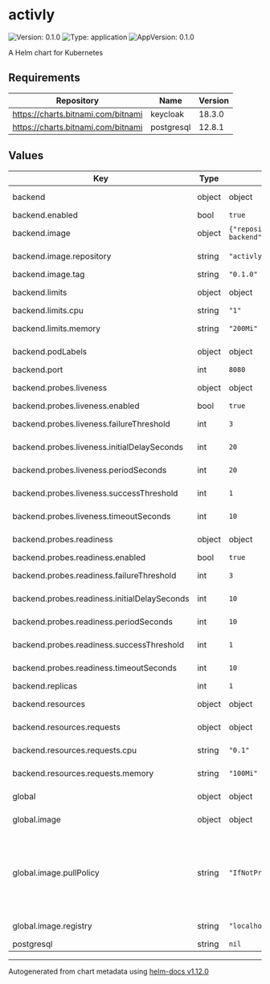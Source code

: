 # activly

![Version: 0.1.0](https://img.shields.io/badge/Version-0.1.0-informational?style=flat-square) ![Type: application](https://img.shields.io/badge/Type-application-informational?style=flat-square) ![AppVersion: 0.1.0](https://img.shields.io/badge/AppVersion-0.1.0-informational?style=flat-square)

A Helm chart for Kubernetes

## Requirements

| Repository | Name | Version |
|------------|------|---------|
| https://charts.bitnami.com/bitnami | keycloak | 18.3.0 |
| https://charts.bitnami.com/bitnami | postgresql | 12.8.1 |

## Values

| Key | Type | Default | Description |
|-----|------|---------|-------------|
| backend | object | object | Parameters group for backend service |
| backend.enabled | bool | `true` | Should the service be enabled |
| backend.image | object | `{"repository":"activly-backend","tag":"0.1.0"}` | Parameters group for container image |
| backend.image.repository | string | `"activly-backend"` | Container image repository name |
| backend.image.tag | string | `"0.1.0"` | Container image tag |
| backend.limits | object | object | Parameters group defining resources limits |
| backend.limits.cpu | string | `"1"` | The CPU limit for the service |
| backend.limits.memory | string | `"200Mi"` | The memory limit for the service |
| backend.podLabels | object | object | Additional labels added to backend pods |
| backend.port | int | `8080` | Port to expose |
| backend.probes.liveness | object | object | Parameters group defining pod liveness probes |
| backend.probes.liveness.enabled | bool | `true` | Enable liveness probe |
| backend.probes.liveness.failureThreshold | int | `3` | Liveness probe failure threshold |
| backend.probes.liveness.initialDelaySeconds | int | `20` | Liveness probe initial delay in seconds |
| backend.probes.liveness.periodSeconds | int | `20` | Liveness probe period in seconds |
| backend.probes.liveness.successThreshold | int | `1` | Liveness probe success threshold |
| backend.probes.liveness.timeoutSeconds | int | `10` | Liveness probe timeout in seconds |
| backend.probes.readiness | object | object | Parameters group for pod readiness probe |
| backend.probes.readiness.enabled | bool | `true` | Enable readiness probe |
| backend.probes.readiness.failureThreshold | int | `3` | Readiness probe failure threshold |
| backend.probes.readiness.initialDelaySeconds | int | `10` | Readiness probe initial delay in seconds |
| backend.probes.readiness.periodSeconds | int | `10` | Readiness probe period in seconds |
| backend.probes.readiness.successThreshold | int | `1` | Readiness probe success threshold |
| backend.probes.readiness.timeoutSeconds | int | `10` | Readiness probe timeout in seconds |
| backend.replicas | int | `1` | Replicas count |
| backend.resources | object | object | Parameters group defining resource requests and limits |
| backend.resources.requests | object | object | Parameters group defining requests resources |
| backend.resources.requests.cpu | string | `"0.1"` | The requested CPU for the service |
| backend.resources.requests.memory | string | `"100Mi"` | The requested memory for the service |
| global | object | object | Global parameters group, available to all the templates |
| global.image | object | object | Parameter group for container images |
| global.image.pullPolicy | string | `"IfNotPresent"` | Specify a imagePullPolicy (can be overridden for each microservice), defaults to 'Always' if image tag is 'latest', else set to 'IfNotPresent'. ref: http://kubernetes.io/docs/user-guide/images/#pre-pulling-images |
| global.image.registry | string | `"localhost:5000"` | Container images registry host and port |
| postgresql | string | `nil` |  |

----------------------------------------------
Autogenerated from chart metadata using [helm-docs v1.12.0](https://github.com/norwoodj/helm-docs/releases/v1.12.0)
